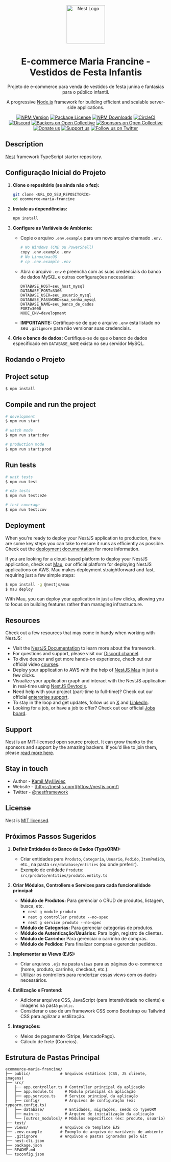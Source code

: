 <p align="center">
  <a href="http://nestjs.com/" target="blank"><img src="https://nestjs.com/img/logo-small.svg" width="120" alt="Nest Logo" /></a>
</p>

<h1 align="center">E-commerce Maria Francine - Vestidos de Festa Infantis</h1>

<p align="center">Projeto de e-commerce para venda de vestidos de festa junina e fantasias para o público infantil.</p>

[circleci-image]: https://img.shields.io/circleci/build/github/nestjs/nest/master?token=abc123def456
[circleci-url]: https://circleci.com/gh/nestjs/nest

  <p align="center">A progressive <a href="http://nodejs.org" target="_blank">Node.js</a> framework for building efficient and scalable server-side applications.</p>
    <p align="center">
<a href="https://www.npmjs.com/~nestjscore" target="_blank"><img src="https://img.shields.io/npm/v/@nestjs/core.svg" alt="NPM Version" /></a>
<a href="https://www.npmjs.com/~nestjscore" target="_blank"><img src="https://img.shields.io/npm/l/@nestjs/core.svg" alt="Package License" /></a>
<a href="https://www.npmjs.com/~nestjscore" target="_blank"><img src="https://img.shields.io/npm/dm/@nestjs/common.svg" alt="NPM Downloads" /></a>
<a href="https://circleci.com/gh/nestjs/nest" target="_blank"><img src="https://img.shields.io/circleci/build/github/nestjs/nest/master" alt="CircleCI" /></a>
<a href="https://discord.gg/G7Qnnhy" target="_blank"><img src="https://img.shields.io/badge/discord-online-brightgreen.svg" alt="Discord"/></a>
<a href="https://opencollective.com/nest#backer" target="_blank"><img src="https://opencollective.com/nest/backers/badge.svg" alt="Backers on Open Collective" /></a>
<a href="https://opencollective.com/nest#sponsor" target="_blank"><img src="https://opencollective.com/nest/sponsors/badge.svg" alt="Sponsors on Open Collective" /></a>
  <a href="https://paypal.me/kamilmysliwiec" target="_blank"><img src="https://img.shields.io/badge/Donate-PayPal-ff3f59.svg" alt="Donate us"/></a>
    <a href="https://opencollective.com/nest#sponsor"  target="_blank"><img src="https://img.shields.io/badge/Support%20us-Open%20Collective-41B883.svg" alt="Support us"></a>
  <a href="https://twitter.com/nestframework" target="_blank"><img src="https://img.shields.io/twitter/follow/nestframework.svg?style=social&label=Follow" alt="Follow us on Twitter"></a>
</p>
  <!--[![Backers on Open Collective](https://opencollective.com/nest/backers/badge.svg)](https://opencollective.com/nest#backer)
  [![Sponsors on Open Collective](https://opencollective.com/nest/sponsors/badge.svg)](https://opencollective.com/nest#sponsor)-->

## Description

[Nest](https://github.com/nestjs/nest) framework TypeScript starter repository.

## Configuração Inicial do Projeto

1.  **Clone o repositório (se ainda não o fez):**
    ```bash
    git clone <URL_DO_SEU_REPOSITORIO>
    cd ecommerce-maria-francine
    ```

2.  **Instale as dependências:**
    ```bash
    npm install
    ```

3.  **Configure as Variáveis de Ambiente:**
    *   Copie o arquivo `.env.example` para um novo arquivo chamado `.env`.
        ```bash
        # No Windows (CMD ou PowerShell)
        copy .env.example .env
        # No Linux/macOS
        # cp .env.example .env
        ```
    *   Abra o arquivo `.env` e preencha com as suas credenciais do banco de dados MySQL e outras configurações necessárias:
        ```env
        DATABASE_HOST=seu_host_mysql
        DATABASE_PORT=3306
        DATABASE_USER=seu_usuario_mysql
        DATABASE_PASSWORD=sua_senha_mysql
        DATABASE_NAME=seu_banco_de_dados
        PORT=3000
        NODE_ENV=development
        ```
    *   **IMPORTANTE:** Certifique-se de que o arquivo `.env` está listado no seu `.gitignore` para não versionar suas credenciais.

4.  **Crie o banco de dados:** Certifique-se de que o banco de dados especificado em `DATABASE_NAME` exista no seu servidor MySQL.

## Rodando o Projeto

## Project setup

```bash
$ npm install
```

## Compile and run the project

```bash
# development
$ npm run start

# watch mode
$ npm run start:dev

# production mode
$ npm run start:prod
```

## Run tests

```bash
# unit tests
$ npm run test

# e2e tests
$ npm run test:e2e

# test coverage
$ npm run test:cov
```

## Deployment

When you're ready to deploy your NestJS application to production, there are some key steps you can take to ensure it runs as efficiently as possible. Check out the [deployment documentation](https://docs.nestjs.com/deployment) for more information.

If you are looking for a cloud-based platform to deploy your NestJS application, check out [Mau](https://mau.nestjs.com), our official platform for deploying NestJS applications on AWS. Mau makes deployment straightforward and fast, requiring just a few simple steps:

```bash
$ npm install -g @nestjs/mau
$ mau deploy
```

With Mau, you can deploy your application in just a few clicks, allowing you to focus on building features rather than managing infrastructure.

## Resources

Check out a few resources that may come in handy when working with NestJS:

- Visit the [NestJS Documentation](https://docs.nestjs.com) to learn more about the framework.
- For questions and support, please visit our [Discord channel](https://discord.gg/G7Qnnhy).
- To dive deeper and get more hands-on experience, check out our official video [courses](https://courses.nestjs.com/).
- Deploy your application to AWS with the help of [NestJS Mau](https://mau.nestjs.com) in just a few clicks.
- Visualize your application graph and interact with the NestJS application in real-time using [NestJS Devtools](https://devtools.nestjs.com).
- Need help with your project (part-time to full-time)? Check out our official [enterprise support](https://enterprise.nestjs.com).
- To stay in the loop and get updates, follow us on [X](https://x.com/nestframework) and [LinkedIn](https://linkedin.com/company/nestjs).
- Looking for a job, or have a job to offer? Check out our official [Jobs board](https://jobs.nestjs.com).

## Support

Nest is an MIT-licensed open source project. It can grow thanks to the sponsors and support by the amazing backers. If you'd like to join them, please [read more here](https://docs.nestjs.com/support).

## Stay in touch

- Author - [Kamil Myśliwiec](https://twitter.com/kammysliwiec)
- Website - [https://nestjs.com](https://nestjs.com/)
- Twitter - [@nestframework](https://twitter.com/nestframework)

## License

Nest is [MIT licensed](https://github.com/nestjs/nest/blob/master/LICENSE).

## Próximos Passos Sugeridos

1.  **Definir Entidades do Banco de Dados (TypeORM):**
    *   Criar entidades para `Produto`, `Categoria`, `Usuario`, `Pedido`, `ItemPedido`, etc., na pasta `src/database/entities` (ou onde preferir).
    *   Exemplo de entidade `Produto`: `src/produto/entities/produto.entity.ts`

2.  **Criar Módulos, Controllers e Services para cada funcionalidade principal:**
    *   **Módulo de Produtos:** Para gerenciar o CRUD de produtos, listagem, busca, etc.
        *   `nest g module produto`
        *   `nest g controller produto --no-spec`
        *   `nest g service produto --no-spec`
    *   **Módulo de Categorias:** Para gerenciar categorias de produtos.
    *   **Módulo de Autenticação/Usuários:** Para login, registro de clientes.
    *   **Módulo de Carrinho:** Para gerenciar o carrinho de compras.
    *   **Módulo de Pedidos:** Para finalizar compras e gerenciar pedidos.

3.  **Implementar as Views (EJS):**
    *   Criar arquivos `.ejs` na pasta `views` para as páginas do e-commerce (home, produto, carrinho, checkout, etc.).
    *   Utilizar os controllers para renderizar essas views com os dados necessários.

4.  **Estilização e Frontend:**
    *   Adicionar arquivos CSS, JavaScript (para interatividade no cliente) e imagens na pasta `public`.
    *   Considerar o uso de um framework CSS como Bootstrap ou Tailwind CSS para agilizar a estilização.

5.  **Integrações:**
    *   Meios de pagamento (Stripe, MercadoPago).
    *   Cálculo de frete (Correios).

## Estrutura de Pastas Principal

```
ecommerce-maria-francine/
├── public/             # Arquivos estáticos (CSS, JS cliente, imagens)
├── src/
│   ├── app.controller.ts # Controller principal da aplicação
│   ├── app.module.ts     # Módulo principal da aplicação
│   ├── app.service.ts    # Service principal da aplicação
│   ├── config/           # Arquivos de configuração (ex: typeorm.config.ts)
│   ├── database/         # Entidades, migrações, seeds do TypeORM
│   ├── main.ts           # Arquivo de inicialização da aplicação
│   └── [outros_modulos]/ # Módulos específicos (ex: produto, usuario)
├── test/
├── views/              # Arquivos de template EJS
├── .env.example        # Exemplo de arquivo de variáveis de ambiente
├── .gitignore          # Arquivos e pastas ignorados pelo Git
├── nest-cli.json
├── package.json
├── README.md
└── tsconfig.json
```
